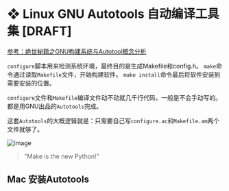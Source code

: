 # ❖ Linux GNU Autotools 自动编译工具集 [DRAFT]

[参考：绝世秘籍之GNU构建系统与Autotool概念分析](https://www.linuxprobe.com/system-gnu-autotool.html)

`configure`脚本用来检测系统环境，最终目的是生成Makefile和config.h。
`make`命令通过读取`Makefile`文件，开始构建软件。
`make install`命令最后将软件安装到需要安装的位置。

`configure`文件和`Makefile`编译文件动不动就几千行代码，一般是不会手动写的。都是用GNU出品的`Autotools`完成。

这套`Autotools`的大概逻辑就是：只需要自己写`configure.ac`和`Makefile.am`两个文件就够了。

![image](https://user-images.githubusercontent.com/14041622/56263481-a875a300-6115-11e9-961b-c18057c8c3f1.png)


> "Make is the new Python!"


## Mac 安装Autotools